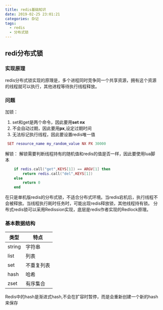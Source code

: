 ```yaml
---
title: redis基础知识
date: 2019-02-25 23:01:21
categories: 杂记
tags:
  - redis
  - 分布式锁
---
```


## redi分布式锁

### 实现原理
redis分布式锁实现的原理是，多个进程同时竞争同一个共享资源，拥有这个资源的线程就可以执行，其他进程等待执行线程释放。

### 问题
加锁：
1. set和get是两个命令，因此要用**set nx**
2. 不会自动过期，因此要用**px**,设定过期时间
3. 无法标记执行线程，因此要设置redis唯一值

```lua
 SET resource_name my_random_value NX PX 30000
```

解锁：
解锁需要判断线程持有的随机值和redis的值是否一样，因此要使用lua脚本

```lua
    if redis.call("get",KEYS[1]) == ARGV[1] then
        return redis.call("del",KEYS[1])
    else
        return 0
    end
```
在只是单机版redis的分布式锁，不适合分布式环境。当redis宕机后，执行线程不会被释放。当线程执行耗时任务时，可能出现redis释放锁，其他线程持有锁。
分布式redis锁可以采用Redission实现，底层是redis作者实现的Redlock原理。

### 基本数据结构

类型|特点
--|--
string|字符串
list|列表
set|不重复列表
hash|哈希
zset|有序集合

Redis中的hash是渐进式hash,不会在扩容时暂停，而是会重新创建一个新的hash来保存
